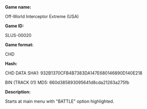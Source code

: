 **Game name:**

Off-World Interceptor Extreme (USA)

**Game ID:**

SLUS-00020

**Game format:**

CHD

**Hash:**

CHD DATA SHA1: 932B1370CFB4B7383DA147E680146890D140E218

BIN (TRACK 01) MD5: 660d385893095641d8cda21263a275fb

**Description:**

Starts at main menu with "BATTLE" option highlighted.